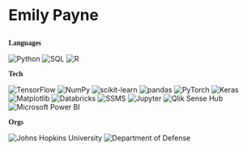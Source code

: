 <p style="font-size:30px; font-weight:bold;">Emily Payne</p>


<p style="font-family: 'Times New Roman', Times, serif; font-weight: bold;">Languages</p>

![Python](https://img.shields.io/badge/Python-000000?style=flat&logo=python&logoColor=auto)
![SQL](https://img.shields.io/badge/SQL-000000?style=flat&logo=postgresql&logoColor=auto)
![R](https://img.shields.io/badge/R-000000?style=flat&logo=r&logoColor=auto)

<p style="font-family: 'Times New Roman', Times, serif; font-weight: bold;">Tech</p>

![TensorFlow](https://img.shields.io/badge/TensorFlow-000000?style=flat&logo=tensorflow&logoColor=auto)
![NumPy](https://img.shields.io/badge/NumPy-000000?style=flat&logo=numpy&logoColor=auto)
![scikit-learn](https://img.shields.io/badge/scikit--learn-000000?style=flat&logo=scikitlearn&logoColor=auto)
![pandas](https://img.shields.io/badge/pandas-000000?style=flat&logo=pandas&logoColor=auto)
![PyTorch](https://img.shields.io/badge/PyTorch-000000?style=flat&logo=pytorch&logoColor=auto)
![Keras](https://img.shields.io/badge/Keras-000000?style=flat&logo=keras&logoColor=auto)
![Matplotlib](https://img.shields.io/badge/Matplotlib-000000?style=flat&logo=matplotlib&logoColor=auto)
![Databricks](https://img.shields.io/badge/Databricks-000000?style=flat&logo=databricks&logoColor=auto)
![SSMS](https://img.shields.io/badge/SSMS-000000?style=flat&logo=microsoftsqlserver&logoColor=auto)
![Jupyter](https://img.shields.io/badge/Jupyter-000000?style=flat&logo=jupyter&logoColor=auto)
![Qlik Sense Hub](https://img.shields.io/badge/Qlik%20Sense%20Hub-000000?style=flat&logo=qlik&logoColor=auto)
![Microsoft Power BI](https://img.shields.io/badge/Microsoft%20Power%20BI-000000?style=flat&logo=powerbi&logoColor=auto)


<p style="font-family: 'Times New Roman', Times, serif; font-weight: bold;">Orgs</p>

![Johns Hopkins University](https://img.shields.io/badge/Johns%20Hopkins%20University-0071C5?style=flat&logoColor=auto)
![Department of Defense](https://img.shields.io/badge/Department%20of%20Defense-0033A0?style=flat&logo=github&logoColor=auto)

